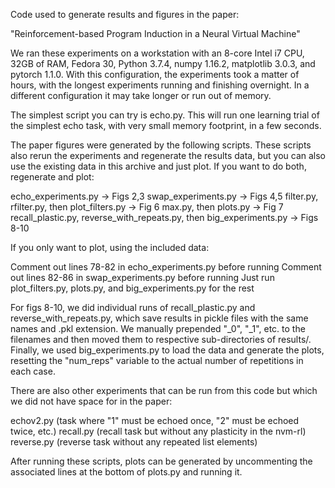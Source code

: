 Code used to generate results and figures in the paper:

"Reinforcement-based Program Induction in a Neural Virtual Machine"

We ran these experiments on a workstation with an 8-core Intel i7 CPU, 32GB of RAM, Fedora 30, Python 3.7.4, numpy 1.16.2, matplotlib 3.0.3, and pytorch 1.1.0.  With this configuration, the experiments took a matter of hours, with the longest experiments running and finishing overnight.  In a different configuration it may take longer or run out of memory.

The simplest script you can try is echo.py.  This will run one learning trial of the simplest echo task, with very small memory footprint, in a few seconds.

The paper figures were generated by the following scripts.  These scripts also rerun the experiments and regenerate the results data, but you can also use the existing data in this archive and just plot.  If you want to do both, regenerate and plot:

echo_experiments.py -> Figs 2,3
swap_experiments.py -> Figs 4,5
filter.py, rfilter.py, then plot_filters.py -> Fig 6
max.py, then plots.py -> Fig 7
recall_plastic.py, reverse_with_repeats.py, then big_experiments.py -> Figs 8-10

If you only want to plot, using the included data:

Comment out lines 78-82 in echo_experiments.py before running
Comment out lines 82-86 in swap_experiments.py before running
Just run plot_filters.py, plots.py, and big_experiments.py for the rest

For figs 8-10, we did individual runs of recall_plastic.py and reverse_with_repeats.py, which save results in pickle files with the same names and .pkl extension.  We manually prepended "_0", "_1", etc. to the filenames and then moved them to respective sub-directories of results/.  Finally, we used big_experiments.py to load the data and generate the plots, resetting the "num_reps" variable to the actual number of repetitions in each case.

There are also other experiments that can be run from this code but which we did not have space for in the paper:

echov2.py (task where "1" must be echoed once, "2" must be echoed twice, etc.)
recall.py (recall task but without any plasticity in the nvm-rl)
reverse.py (reverse task without any repeated list elements)

After running these scripts, plots can be generated by uncommenting the associated lines at the bottom of plots.py and running it.
